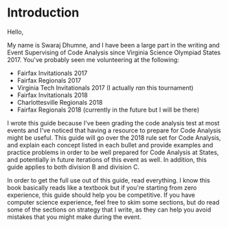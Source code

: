 # Introduction

Hello,

My name is Swaraj Dhumne, and I have been a large part in the writing and Event Supervising of Code Analysis since Virginia Science Olympiad States 2017. You've probably seen me volunteering at the following:

* Fairfax Invitationals 2017
* Fairfax Regionals 2017
* Virginia Tech Invitationals 2017 \(I actually _ran_ this tournament\)
* Fairfax Invitationals 2018
* Charlottesville Regionals 2018
* Fairfax Regionals 2018 \(currently in the future but I will be there\)

I wrote this guide because I've been grading the code analysis test at most events and I've noticed that having a resource to prepare for Code Analysis might be useful. This guide will go over the 2018 rule set for Code Analysis, and explain each concept listed in each bullet and provide examples and practice problems in order to be well prepared for Code Analysis at States, and potentially in future iterations of this event as well. In addition, this guide applies to both division B and division C. 

In order to get the full use out of this guide, read everything. I know this book basically reads like a textbook but if you're starting from zero experience, this guide should help you be competitive. If you have computer science experience, feel free to skim some sections, but do read some of the sections on strategy that I write, as they can help you avoid mistakes that you might make during the event. 

